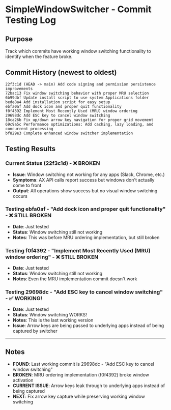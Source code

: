 # SimpleWindowSwitcher - Commit Testing Log

## Purpose
Track which commits have working window switching functionality to identify when the feature broke.

## Commit History (newest to oldest)
```
22f3c1d (HEAD -> main) Add code signing and permission persistence improvements
72bac13 Fix window switching behavior with proper MRU selection  
6b99dbf Update install script to use system Applications folder
bede8a4 Add installation script for easy setup
ebfa0af Add dock icon and proper quit functionality
f0f4392 Implement Most Recently Used (MRU) window ordering
29698dc Add ESC key to cancel window switching
18ca26b Fix up/down arrow key navigation for proper grid movement
69c9a5c Performance optimizations: Add caching, lazy loading, and concurrent processing
bf829e3 Complete enhanced window switcher implementation
```

## Testing Results

### Current Status (22f3c1d) - ❌ BROKEN
- **Issue**: Window switching not working for any apps (Slack, Chrome, etc.)
- **Symptoms**: AX API calls report success but windows don't actually come to front
- **Output**: All operations show success but no visual window switching occurs

### Testing ebfa0af - "Add dock icon and proper quit functionality" - ❌ STILL BROKEN
- **Date**: Just tested
- **Status**: Window switching still not working
- **Notes**: This was before MRU ordering implementation, but still broken

### Testing f0f4392 - "Implement Most Recently Used (MRU) window ordering" - ❌ STILL BROKEN
- **Date**: Just tested
- **Status**: Window switching still not working
- **Notes**: Even the MRU implementation commit doesn't work

### Testing 29698dc - "Add ESC key to cancel window switching" - ✅ WORKING!
- **Date**: Just tested
- **Status**: Window switching WORKS! 
- **Notes**: This is the last working version
- **Issue**: Arrow keys are being passed to underlying apps instead of being captured by switcher

---

## Notes
- **FOUND**: Last working commit is 29698dc - "Add ESC key to cancel window switching"
- **BROKEN**: MRU ordering implementation (f0f4392) broke window activation
- **CURRENT ISSUE**: Arrow keys leak through to underlying apps instead of being captured
- **NEXT**: Fix arrow key capture while preserving working window switching